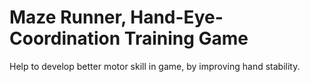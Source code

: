 # Maze Runner, Hand-Eye-Coordination Training Game
Help to develop better motor skill in game, by improving hand stability.

